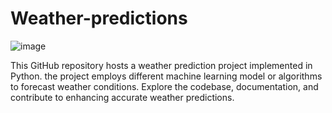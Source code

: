 # Weather-predictions

![image](https://github.com/Tejashripatil25/Weather-predictions/assets/124791646/731cae1d-7ae4-4268-9daf-2237b4c3d21c)

This GitHub repository hosts a weather prediction project implemented in Python. the project employs different machine learning model or algorithms to forecast weather conditions. Explore the codebase, documentation, and contribute to enhancing accurate weather predictions.
